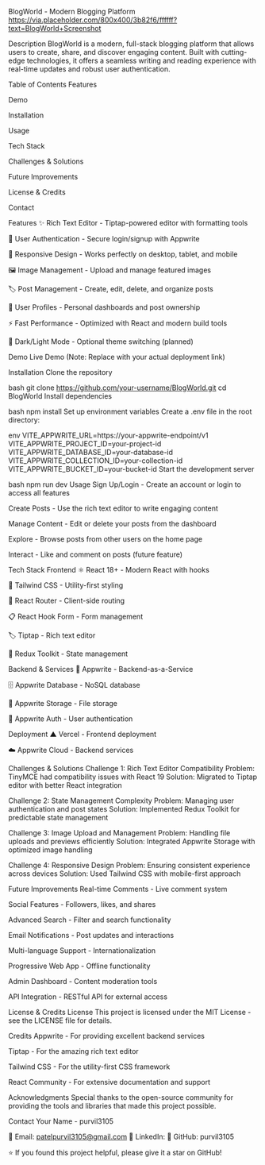 BlogWorld - Modern Blogging Platform
https://via.placeholder.com/800x400/3b82f6/ffffff?text=BlogWorld+Screenshot

Description
BlogWorld is a modern, full-stack blogging platform that allows users to create, share, and discover engaging content. Built with cutting-edge technologies, it offers a seamless writing and reading experience with real-time updates and robust user authentication.

Table of Contents
Features

Demo

Installation

Usage

Tech Stack

Challenges & Solutions

Future Improvements

License & Credits

Contact

Features
✨ Rich Text Editor - Tiptap-powered editor with formatting tools

🔐 User Authentication - Secure login/signup with Appwrite

📱 Responsive Design - Works perfectly on desktop, tablet, and mobile

🖼️ Image Management - Upload and manage featured images

🏷️ Post Management - Create, edit, delete, and organize posts

👤 User Profiles - Personal dashboards and post ownership

⚡ Fast Performance - Optimized with React and modern build tools

🌙 Dark/Light Mode - Optional theme switching (planned)

Demo
Live Demo (Note: Replace with your actual deployment link)

Installation
Clone the repository

bash
git clone https://github.com/your-username/BlogWorld.git
cd BlogWorld
Install dependencies

bash
npm install
Set up environment variables
Create a .env file in the root directory:

env
VITE_APPWRITE_URL=https://your-appwrite-endpoint/v1
VITE_APPWRITE_PROJECT_ID=your-project-id
VITE_APPWRITE_DATABASE_ID=your-database-id
VITE_APPWRITE_COLLECTION_ID=your-collection-id
VITE_APPWRITE_BUCKET_ID=your-bucket-id
Start the development server

bash
npm run dev
Usage
Sign Up/Login - Create an account or login to access all features

Create Posts - Use the rich text editor to write engaging content

Manage Content - Edit or delete your posts from the dashboard

Explore - Browse posts from other users on the home page

Interact - Like and comment on posts (future feature)

Tech Stack
Frontend
⚛️ React 18+ - Modern React with hooks

🎨 Tailwind CSS - Utility-first styling

🧭 React Router - Client-side routing

📋 React Hook Form - Form management

🏷️ Tiptap - Rich text editor

🎯 Redux Toolkit - State management

Backend & Services
🔧 Appwrite - Backend-as-a-Service

🗄️ Appwrite Database - NoSQL database

💾 Appwrite Storage - File storage

🔐 Appwrite Auth - User authentication

Deployment
▲ Vercel - Frontend deployment

☁️ Appwrite Cloud - Backend services

Challenges & Solutions
Challenge 1: Rich Text Editor Compatibility
Problem: TinyMCE had compatibility issues with React 19
Solution: Migrated to Tiptap editor with better React integration

Challenge 2: State Management Complexity
Problem: Managing user authentication and post states
Solution: Implemented Redux Toolkit for predictable state management

Challenge 3: Image Upload and Management
Problem: Handling file uploads and previews efficiently
Solution: Integrated Appwrite Storage with optimized image handling

Challenge 4: Responsive Design
Problem: Ensuring consistent experience across devices
Solution: Used Tailwind CSS with mobile-first approach

Future Improvements
Real-time Comments - Live comment system

Social Features - Followers, likes, and shares

Advanced Search - Filter and search functionality

Email Notifications - Post updates and interactions

Multi-language Support - Internationalization

Progressive Web App - Offline functionality

Admin Dashboard - Content moderation tools

API Integration - RESTful API for external access

License & Credits
License
This project is licensed under the MIT License - see the LICENSE file for details.

Credits
Appwrite - For providing excellent backend services

Tiptap - For the amazing rich text editor

Tailwind CSS - For the utility-first CSS framework

React Community - For extensive documentation and support

Acknowledgments
Special thanks to the open-source community for providing the tools and libraries that made this project possible.

Contact
Your Name - purvil3105

📧 Email: patelpurvil3105@gmail.com
💼 LinkedIn: 
🐙 GitHub: purvil3105

⭐ If you found this project helpful, please give it a star on GitHub!
